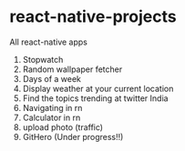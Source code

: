 # react-native-projects
All react-native apps

1. Stopwatch   
2. Random wallpaper fetcher   
3. Days of a week     
4. Display weather at your current location   
5. Find the topics trending at twitter India     
6. Navigating in rn
7. Calculator in rn
8. upload photo (traffic)
9. GitHero (Under progress!!)
